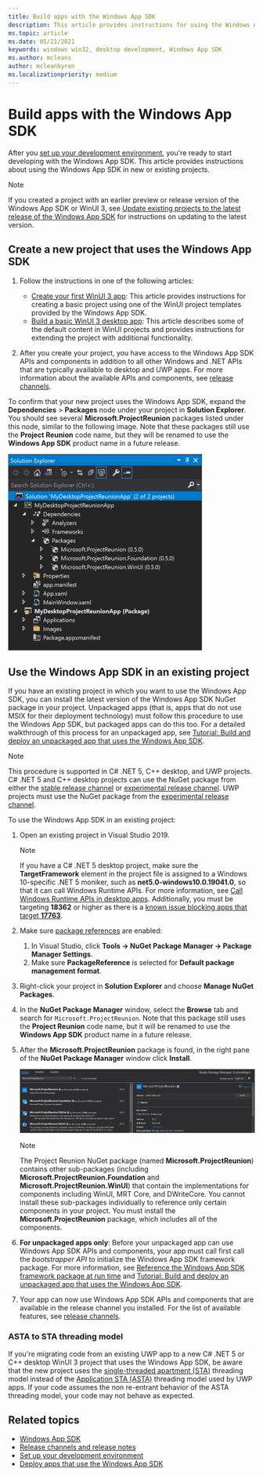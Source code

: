 ```yaml
---
title: Build apps with the Windows App SDK
description: This article provides instructions for using the Windows App SDK in new or existing projects.
ms.topic: article
ms.date: 05/21/2021
keywords: windows win32, desktop development, Windows App SDK
ms.author: mcleans
author: mcleanbyron
ms.localizationpriority: medium
---
```


# Build apps with the Windows App SDK

After you [set up your development environment](set-up-your-development-environment.md), you're ready to start developing with the Windows App SDK. This article provides instructions about using the Windows App SDK in new or existing projects.

> [!NOTE]
> If you created a project with an earlier preview or release version of the Windows App SDK or WinUI 3, see [Update existing projects to the latest release of the Windows App SDK](update-existing-projects-to-the-latest-release.md) for instructions on updating to the latest version.

## Create a new project that uses the Windows App SDK

1. Follow the instructions in one of the following articles:

    - [Create your first WinUI 3 app](..\winui\winui3\create-your-first-winui3-app.md): This article provides instructions for creating a basic project using one of the WinUI project templates provided by the Windows App SDK.
    - [Build a basic WinUI 3 desktop app](..\winui\winui3\desktop-build-basic-winui3-app.md): This article describes some of the default content in WinUI projects and provides instructions for extending the project with additional functionality.

2. After you create your project, you have access to the Windows App SDK APIs and components in addition to all other Windows and .NET APIs that are typically available to desktop and UWP apps. For more information about the available APIs and components, see [release channels](stable-channel.md).

To confirm that your new project uses the Windows App SDK, expand the **Dependencies** > **Packages** node under your project in **Solution Explorer**. You should see several **Microsoft.ProjectReunion** packages listed under this node, similar to the following image. Note that these packages still use the **Project Reunion** code name, but they will be renamed to use the **Windows App SDK** product name in a future release.

![Screenshot of Windows App SDK packages in Solution Explorer pane](images/reunion-packages.png)

## Use the Windows App SDK in an existing project

If you have an existing project in which you want to use the Windows App SDK, you can install the latest version of the Windows App SDK NuGet package in your project. Unpackaged apps (that is, apps that do not use MSIX for their deployment technology) must follow this procedure to use the Windows App SDK, but packaged apps can do this too. For a detailed walkthrough of this process for an unpackaged app, see [Tutorial: Build and deploy an unpackaged app that uses the Windows App SDK](tutorial-unpackaged-deployment.md).

> [!NOTE]
> This procedure is supported in C# .NET 5, C++ desktop, and UWP projects. C# .NET 5 and C++ desktop projects can use the NuGet package from either the [stable release channel](stable-channel.md) or [experimental release channel](experimental-channel.md). UWP projects must use the NuGet package from the [experimental release channel](experimental-channel.md).

To use the Windows App SDK in an existing project:

1. Open an existing project in Visual Studio 2019.

    > [!NOTE]
    > If you have a C# .NET 5 desktop project, make sure the **TargetFramework** element in the project file is assigned to a Windows 10-specific .NET 5 moniker, such as **net5.0-windows10.0.19041.0**, so that it can call Windows Runtime APIs. For more information, see [Call Windows Runtime APIs in desktop apps](../../apps/desktop/modernize/desktop-to-uwp-enhance.md#net-5-use-the-target-framework-moniker-option). Additionally, you must be targeting **18362** or higher as there is a [known issue blocking apps that target **17763**](https://github.com/microsoft/ProjectReunion/issues/921).

2. Make sure [package references](/nuget/consume-packages/package-references-in-project-files) are enabled:

    1. In Visual Studio, click **Tools -> NuGet Package Manager -> Package Manager Settings**.
    2. Make sure **PackageReference** is selected for **Default package management format**.

3. Right-click your project in **Solution Explorer** and choose **Manage NuGet Packages**.

4. In the **NuGet Package Manager** window, select the **Browse** tab and search for `Microsoft.ProjectReunion`. Note that this package still uses the **Project Reunion** code name, but it will be renamed to use the **Windows App SDK** product name in a future release.

5. After the **Microsoft.ProjectReunion** package is found, in the right pane of the **NuGet Package Manager** window click **Install**.

    ![Screenshot of the Windows App SDK NuGet package being installed](images/reunion-nuget-install.png)

    > [!NOTE]
    > The Project Reunion NuGet package (named **Microsoft.ProjectReunion**) contains other sub-packages (including **Microsoft.ProjectReunion.Foundation** and **Microsoft.ProjectReunion.WinUI**) that contain the implementations for components including WinUI, MRT Core, and DWriteCore. You cannot install these sub-packages individually to reference only certain components in your project. You must install the **Microsoft.ProjectReunion** package, which includes all of the components.

6. **For unpackaged apps only**: Before your unpackaged app can use Windows App SDK APIs and components, your app must call first call the *bootstrapper API* to initialize the Windows App SDK framework package. For more information, see [Reference the Windows App SDK framework package at run time](reference-framework-package-run-time.md) and [Tutorial: Build and deploy an unpackaged app that uses the Windows App SDK](tutorial-unpackaged-deployment.md).

7. Your app can now use Windows App SDK APIs and components that are available in the release channel you installed. For the list of available features, see [release channels](release-channels.md).

### ASTA to STA threading model

If you're migrating code from an existing UWP app to a new C# .NET 5 or C++ desktop WinUI 3 project that uses the Windows App SDK, be aware that the new project uses the [single-threaded apartment (STA)](/windows/win32/com/single-threaded-apartments) threading model instead of the [Application STA (ASTA)](https://devblogs.microsoft.com/oldnewthing/20210224-00/?p=104901) threading model used by UWP apps. If your code assumes the non re-entrant behavior of the ASTA threading model, your code may not behave as expected.

## Related topics

- [Windows App SDK](index.md)
- [Release channels and release notes](release-channels.md)
- [Set up your development environment](set-up-your-development-environment.md)
- [Deploy apps that use the Windows App SDK](deploy-apps-that-use-the-windows-app-sdk.md)